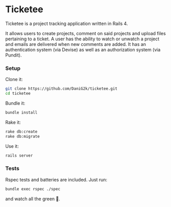 # Ticketee

Ticketee is a project tracking application written in Rails 4.

It allows users to create projects, comment on said projects and upload files pertaining to a ticket. A user has the ability to watch or unwatch a project and emails are delivered when new comments are added. It has an authentication system (via Devise) as well as an authorization system (via Pundit).

### Setup

Clone it:

```sh
git clone https://github.com/DaniG2k/ticketee.git
cd ticketee
```
Bundle it:

```sh
bundle install
```

Rake it:

```sh
rake db:create
rake db:migrate
```
Use it:

```sh
rails server
```

### Tests

Rspec tests and batteries are included. Just run:

```sh
bundle exec rspec ./spec
```
and watch all the green :green_heart:.
